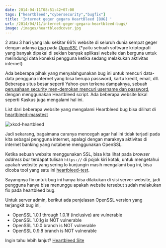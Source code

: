 ```yaml
---
date: 2014-04-11T08:51:42+07:00
tags: ["heartbleed","cybersecurity","bugfix"]
title: 'Internet geger gegara HeartBleed [BUG] '
url: /2014/04/11/internet-geger-gegara-heartbleed-bugs/
image: /images/heartbleedcover.jpg
---
```


2 atau 3 hari yang lalu sekitar 66% website di seluruh dunia sempat geger dengan adanya _[bug](https://en.wikipedia.org/wiki/Software_bug)_ pada _[OpenSSL](http://en.wikipedia.org/wiki/Openssl)_ (\*yaitu sebuah software kriptografi yang banyak dipakai di sekian banyak aplikasi website dan berguna untuk melindungi data koneksi pengguna ketika sedang melakukan aktivitas internet)

Ada beberapa pihak yang menyalahgunakan bug ini untuk mencuri data-data pengguna internet yang bisa berupa password, kartu kredit, email, dll. Beberapa situs besar seperti Yahoo-pun terkena dampaknya, sebuah [perusahaan security men-demokan mencuri username dan password](http://www.cnet.com/news/heartbleed-bug-undoes-web-encryption-reveals-user-passwords/), dengan menggunakan Heartbleed script. Ada beberapa website lokal seperti Kaskus juga mengalami hal ini.

List dari beberapa website yang mengalami Heartbleed bug bisa dilihat di [heartbleed-masstest](https://github.com/musalbas/heartbleed-masstest/blob/master/top1000.txt)

![xkcd-heartbleed](http://imgs.xkcd.com/comics/heartbleed.png)

Jadi sekarang, bagaimana caranya mencegah agar hal ini tidak terjadi pada kita sebagai pengguna internet, apalagi dengan maraknya aktivitas di internet banking yang notabene menggunakan OpenSSL. 

Ketika sebuah website menggunakan SSL, bisa kita lihat pada _browser address bar_ terdapat tulisan `https://` di pojok kiri kotak, untuk mengetahui apakah website yang sering lo kunjungin masih mengalami bug ini, bisa dicoba tool yang satu ini [heartbleed-test](http://filippo.io/Heartbleed/).

Sayangnya fix untuk bug ini hanya bisa dilakukan di sisi server website, jadi pengguna hanya bisa menunggu apakah website tersebut sudah melakukan fix pada heartbleed bug.

Untuk server admin, berikut ada penjelasan OpenSSL version yang terjangkit bug ini,

- OpenSSL 1.0.1 through 1.0.1f (inclusive) are vulnerable
- OpenSSL 1.0.1g is NOT vulnerable
- OpenSSL 1.0.0 branch is NOT vulnerable
- OpenSSL 0.9.8 branch is NOT vulnerable

Ingin tahu lebih lanjut? [Heartbleed Site](http://heartbleed.com)